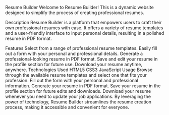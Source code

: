 
Resume Builder
Welcome to Resume Builder! This is a dynamic website designed to simplify the process of creating professional resumes.


Description
Resume Builder is a platform that empowers users to craft their own professional resumes with ease. It offers a variety of resume templates and a user-friendly interface to input personal details, resulting in a polished resume in PDF format.

Features
Select from a range of professional resume templates.
Easily fill out a form with your personal and professional details.
Generate a professional-looking resume in PDF format.
Save and edit your resume in the profile section for future use.
Download your resume anytime, anywhere.
Technologies Used
HTML5
CSS3
JavaScript
Usage
Browse through the available resume templates and select one that fits your profession.
Fill out the form with your personal and professional information.
Generate your resume in PDF format.
Save your resume in the profile section for future edits and downloads.
Download your resume whenever you need to update your job applications.
By leveraging the power of technology, Resume Builder streamlines the resume creation process, making it accessible and convenient for everyone.
